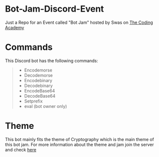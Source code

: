 # Bot-Jam-Discord-Event
Just a Repo for an Event called "Bot Jam" hosted by Swas on [The Coding Academy](https://discord.gg/tca)

# Commands
This Discord bot has the following commands:
> * Encodemorse 
> * Decodemorse
> * Encodebinary
> * Decodebinary
> * EncodeBase64
> * DecodeBase64
> * Setprefix
> * eval (bot owner only)

# Theme
This bot mainly fits the theme of Cryptography which is the main theme of this bot jam.
For more information about the theme and jam join the server and check [here](https://en.wikipedia.org/wiki/Cryptography)
